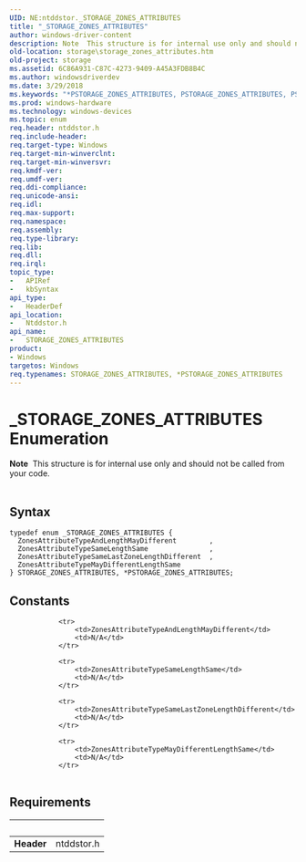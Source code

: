 ```yaml
---
UID: NE:ntddstor._STORAGE_ZONES_ATTRIBUTES
title: "_STORAGE_ZONES_ATTRIBUTES"
author: windows-driver-content
description: Note  This structure is for internal use only and should not be called from your code. .
old-location: storage\storage_zones_attributes.htm
old-project: storage
ms.assetid: 6C86A931-C87C-4273-9409-A45A3FDB8B4C
ms.author: windowsdriverdev
ms.date: 3/29/2018
ms.keywords: "*PSTORAGE_ZONES_ATTRIBUTES, PSTORAGE_ZONES_ATTRIBUTES, PSTORAGE_ZONES_ATTRIBUTES enumeration pointer [Storage Devices], STORAGE_ZONES_ATTRIBUTES, STORAGE_ZONES_ATTRIBUTES enumeration [Storage Devices], ZonesAttributeTypeAndLengthMayDifferent, ZonesAttributeTypeMayDifferentLengthSame, ZonesAttributeTypeSameLastZoneLengthDifferent, ZonesAttributeTypeSameLengthSame, _STORAGE_ZONES_ATTRIBUTES, ntddstor/PSTORAGE_ZONES_ATTRIBUTES, ntddstor/STORAGE_ZONES_ATTRIBUTES, ntddstor/ZonesAttributeTypeAndLengthMayDifferent, ntddstor/ZonesAttributeTypeMayDifferentLengthSame, ntddstor/ZonesAttributeTypeSameLastZoneLengthDifferent, ntddstor/ZonesAttributeTypeSameLengthSame, storage.storage_zones_attributes"
ms.prod: windows-hardware
ms.technology: windows-devices
ms.topic: enum
req.header: ntddstor.h
req.include-header: 
req.target-type: Windows
req.target-min-winverclnt: 
req.target-min-winversvr: 
req.kmdf-ver: 
req.umdf-ver: 
req.ddi-compliance: 
req.unicode-ansi: 
req.idl: 
req.max-support: 
req.namespace: 
req.assembly: 
req.type-library: 
req.lib: 
req.dll: 
req.irql: 
topic_type:
-	APIRef
-	kbSyntax
api_type:
-	HeaderDef
api_location:
-	Ntddstor.h
api_name:
-	STORAGE_ZONES_ATTRIBUTES
product:
- Windows
targetos: Windows
req.typenames: STORAGE_ZONES_ATTRIBUTES, *PSTORAGE_ZONES_ATTRIBUTES
---
```


# _STORAGE_ZONES_ATTRIBUTES Enumeration
<div class="alert"><b>Note</b>  This  structure is for internal use only and should not be called from your code.</div>
<div> </div>

## Syntax
```
typedef enum _STORAGE_ZONES_ATTRIBUTES {
  ZonesAttributeTypeAndLengthMayDifferent        ,
  ZonesAttributeTypeSameLengthSame               ,
  ZonesAttributeTypeSameLastZoneLengthDifferent  ,
  ZonesAttributeTypeMayDifferentLengthSame
} STORAGE_ZONES_ATTRIBUTES, *PSTORAGE_ZONES_ATTRIBUTES;
```

## Constants

<table>
            
                <tr>
                    <td>ZonesAttributeTypeAndLengthMayDifferent</td>
                    <td>N/A</td>
                </tr>
            
                <tr>
                    <td>ZonesAttributeTypeSameLengthSame</td>
                    <td>N/A</td>
                </tr>
            
                <tr>
                    <td>ZonesAttributeTypeSameLastZoneLengthDifferent</td>
                    <td>N/A</td>
                </tr>
            
                <tr>
                    <td>ZonesAttributeTypeMayDifferentLengthSame</td>
                    <td>N/A</td>
                </tr>
</table>


## Requirements
| &nbsp; | &nbsp; |
| ---- |:---- |
| **Header** | ntddstor.h |